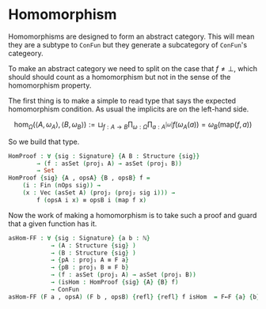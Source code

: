 # Homomorphism

Homomorphisms are designed to form an abstract category.  This will mean they are a subtype to `ConFun` but they generate a subcategory of `ConFun`'s categeory.

To make an abstract category we need to split on the case that $f\neq \bot$, which should should count as a homomorphism but not in the sense of the homomorphism property.

The first thing is to make a simple to read type that says the expected homomorphism condition.  As usual the implicits are on the left-hand side.
```math
\text{hom}_{\Omega}(\langle A,\omega_A\rangle,\langle B,\omega_B\rangle) :=\sqcup_{f:A\to B} \prod_{\omega:\Omega}\prod_{a:A^{|\omega|}}f(\omega_A(a))=\omega_B(\text{map}(f,a))
```
So we build that type.
```agda
HomProof : ∀ {sig : Signature} {A B : Structure {sig}} 
        → (f : asSet (proj₁ A) → asSet (proj₁ B)) 
        → Set
HomProof {sig} {A , opsA} {B , opsB} f = 
    (i : Fin (nOps sig)) →
    (x : Vec (asSet A) (proj₂ (proj₂ sig i))) →
        f (opsA i x) ≡ opsB i (map f x)
```

Now the work of making a homomorphism is to take such a proof and guard that a given function has it.
```agda
asHom-FF : ∀ {sig : Signature} {a b : ℕ}
            → (A : Structure {sig} ) 
            → (B : Structure {sig} ) 
            → {pA : proj₁ A ≡ F a}
            → {pB : proj₁ B ≡ F b}
            → (f : asSet (proj₁ A) → asSet (proj₁ B)) 
            → (isHom : HomProof {sig} {A} {B} f)
            → ConFun
asHom-FF (F a , opsA) (F b , opsB) {refl} {refl} f isHom  = F←F {a} {b} f
```